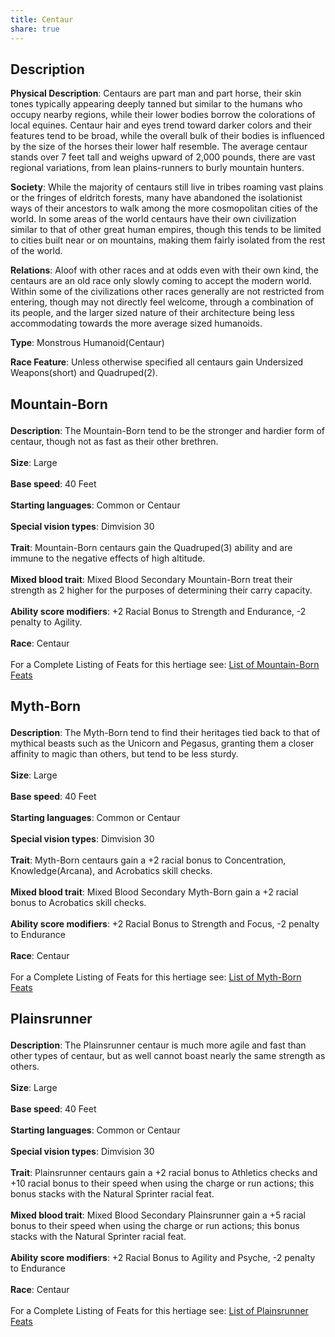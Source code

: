 ```yaml
---
title: Centaur
share: true
---
```


## Description

**Physical Description**: Centaurs are part man and part horse, their skin tones typically appearing deeply tanned but similar to the humans who occupy nearby regions, while their lower bodies borrow the colorations of local equines. Centaur hair and eyes trend toward darker colors and their features tend to be broad, while the overall bulk of their bodies is influenced by the size of the horses their lower half resemble. The average centaur stands over 7 feet tall and weighs upward of 2,000 pounds, there are vast regional variations, from lean plains-runners to burly mountain hunters.

**Society**: While the majority of centaurs still live in tribes roaming vast plains or the fringes of eldritch forests, many have abandoned the isolationist ways of their ancestors to walk among the more cosmopolitan cities of the world. In some areas of the world centaurs have their own civilization similar to that of other great human empires, though this tends to be limited to cities built near or on mountains, making them fairly isolated from the rest of the world.

**Relations**: Aloof with other races and at odds even with their own kind, the centaurs are an old race only slowly coming to accept the modern world. Within some of the civilizations other races generally are not restricted from entering, though may not directly feel welcome, through a combination of its people, and the larger sized nature of their architecture being less accommodating towards the more average sized humanoids.

**Type**: Monstrous Humanoid(Centaur)

**Race Feature**: Unless otherwise specified all centaurs gain Undersized Weapons(short) and Quadruped(2).
<h2><span><p dir="auto">Mountain-Born</p></span></h2><p><span><p dir="auto"><b>Description</b>:    The Mountain-Born tend to be the stronger and hardier form of centaur, though not as fast as their other brethren.<br><br><b>Size</b>:    Large<br><br><b>Base speed</b>:    40 Feet<br><br><b>Starting languages</b>:    Common or Centaur<br><br><b>Special vision types</b>:    Dimvision 30<br><br><b>Trait</b>:    Mountain-Born centaurs gain the Quadruped(3) ability and are immune to the negative effects of high altitude.<br><br><b>Mixed blood trait</b>:    Mixed Blood Secondary Mountain-Born treat their strength as 2 higher for the purposes of determining their carry capacity.<br><br><b>Ability score modifiers</b>:    +2 Racial Bonus to Strength and Endurance, -2 penalty to Agility.<br><br><b>Race</b>:    Centaur<br><br>For a Complete Listing of Feats for this hertiage see: <a data-href="List of Mountain-Born Feats" href="List of Mountain-Born Feats" class="internal-link" target="_blank" rel="noopener">List of Mountain-Born Feats</a></p></span></p><h2><span><p dir="auto">Myth-Born</p></span></h2><p><span><p dir="auto"><b>Description</b>:    The Myth-Born tend to find their heritages tied back to that of mythical beasts such as the Unicorn and Pegasus, granting them a closer affinity to magic than others, but tend to be less sturdy.<br><br><b>Size</b>:    Large<br><br><b>Base speed</b>:    40 Feet<br><br><b>Starting languages</b>:    Common or Centaur<br><br><b>Special vision types</b>:    Dimvision 30<br><br><b>Trait</b>:    Myth-Born centaurs gain a +2 racial bonus to Concentration, Knowledge(Arcana), and Acrobatics skill checks.<br><br><b>Mixed blood trait</b>:    Mixed Blood Secondary Myth-Born gain a +2 racial bonus to Acrobatics skill checks.<br><br><b>Ability score modifiers</b>:    +2 Racial Bonus to Strength and Focus, -2 penalty to Endurance<br><br><b>Race</b>:    Centaur<br><br>For a Complete Listing of Feats for this hertiage see: <a data-href="List of Myth-Born Feats" href="List of Myth-Born Feats" class="internal-link" target="_blank" rel="noopener">List of Myth-Born Feats</a></p></span></p><h2><span><p dir="auto">Plainsrunner</p></span></h2><p><span><p dir="auto"><b>Description</b>:    The Plainsrunner centaur is much more agile and fast than other types of centaur, but as well cannot boast nearly the same strength as others.<br><br><b>Size</b>:    Large<br><br><b>Base speed</b>:    40 Feet<br><br><b>Starting languages</b>:    Common or Centaur<br><br><b>Special vision types</b>:    Dimvision 30<br><br><b>Trait</b>:    Plainsrunner centaurs gain a +2 racial bonus to Athletics checks and +10 racial bonus to their speed when using the charge or run actions; this bonus stacks with the Natural Sprinter racial feat.<br><br><b>Mixed blood trait</b>:    Mixed Blood Secondary Plainsrunner gain a +5 racial bonus to their speed when using the charge or run actions; this bonus stacks with the Natural Sprinter racial feat.<br><br><b>Ability score modifiers</b>:    +2 Racial Bonus to Agility and Psyche, -2 penalty to Endurance<br><br><b>Race</b>:    Centaur<br><br>For a Complete Listing of Feats for this hertiage see: <a data-href="List of Plainsrunner Feats" href="List of Plainsrunner Feats" class="internal-link" target="_blank" rel="noopener">List of Plainsrunner Feats</a></p></span></p>